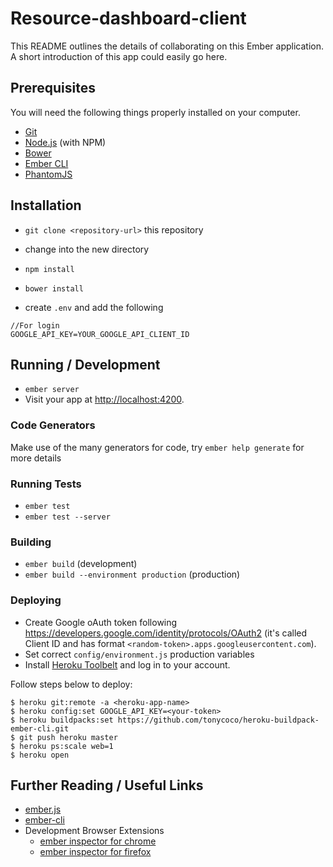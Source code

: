 # Resource-dashboard-client

This README outlines the details of collaborating on this Ember application.
A short introduction of this app could easily go here.

## Prerequisites

You will need the following things properly installed on your computer.

* [Git](http://git-scm.com/)
* [Node.js](http://nodejs.org/) (with NPM)
* [Bower](http://bower.io/)
* [Ember CLI](http://www.ember-cli.com/)
* [PhantomJS](http://phantomjs.org/)

## Installation

* `git clone <repository-url>` this repository
* change into the new directory
* `npm install`
* `bower install`

* create `.env` and add the following
```
//For login
GOOGLE_API_KEY=YOUR_GOOGLE_API_CLIENT_ID
```

## Running / Development

* `ember server`
* Visit your app at [http://localhost:4200](http://localhost:4200).

### Code Generators

Make use of the many generators for code, try `ember help generate` for more details

### Running Tests

* `ember test`
* `ember test --server`

### Building

* `ember build` (development)
* `ember build --environment production` (production)

### Deploying

- Create Google oAuth token following https://developers.google.com/identity/protocols/OAuth2 (it's called Client ID and has format `<random-token>.apps.googleusercontent.com`).
- Set correct `config/environment.js` production variables
- Install [Heroku Toolbelt](https://toolbelt.heroku.com/) and log in to your account.

Follow steps below to deploy:
```
$ heroku git:remote -a <heroku-app-name>
$ heroku config:set GOOGLE_API_KEY=<your-token>
$ heroku buildpacks:set https://github.com/tonycoco/heroku-buildpack-ember-cli.git
$ git push heroku master
$ heroku ps:scale web=1
$ heroku open
```

## Further Reading / Useful Links

* [ember.js](http://emberjs.com/)
* [ember-cli](http://www.ember-cli.com/)
* Development Browser Extensions
  * [ember inspector for chrome](https://chrome.google.com/webstore/detail/ember-inspector/bmdblncegkenkacieihfhpjfppoconhi)
  * [ember inspector for firefox](https://addons.mozilla.org/en-US/firefox/addon/ember-inspector/)

